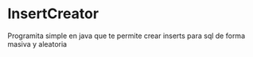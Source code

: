 # InsertCreator
Programita simple en java que te permite crear inserts para sql de forma masiva y aleatoria
